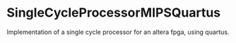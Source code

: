 # SingleCycleProcessorMIPSQuartus
Implementation of a single cycle processor for an altera fpga, using quartus.
